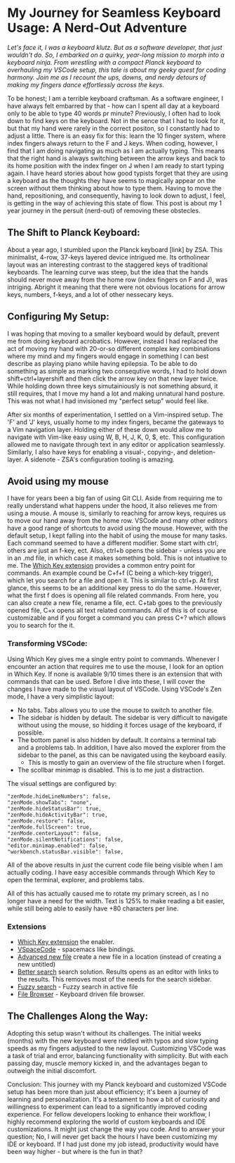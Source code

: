 # My Journey for Seamless Keyboard Usage: A Nerd-Out Adventure

_Let's face it, I was a keyboard klutz. But as a software developer, that just wouldn't do. So, I embarked on a quirky, year-long mission to morph into a keyboard ninja. From wrestling with a compact Planck keyboard to overhauling my VSCode setup, this tale is about my geeky quest for coding harmony. Join me as I recount the ups, downs, and nerdy detours of making my fingers dance effortlessly across the keys._

To be honest; I am a terrible keyboard craftsman. As a software engineer, I have always felt embarred by that - how can I spent all day at a keyboard only to be able to type 40 words pr minute? Previously, I often had to look down to find keys on the keyboard. Not in the sence that I had to look for it, but that my hand were rarely in the correct positon, so I constantly had to adjust a little. There is an easy fix for this: learn the 10 finger system, where index fingers always return to the F and J keys. When coding, however, I find that I am doing navigating as much as I am actually typing. This means that the right hand is always switching between the arrow keys and back to its home position with the index finger on J when I am ready to start typing again. I have heard stories about how good typists forget that they are using a keyboard as the thoughts they have seems to magically appear on the screen without them thinking about how to type them. Having to move the hand, repositioning, and consequently, having to look down to adjust, I feel, is getting in the way of achieving this state of flow. This post is about my 1 year journey in the persuit (nerd-out) of removing these obstecles.

## The Shift to Planck Keyboard:

About a year ago, I stumbled upon the Planck keyboard [link] by ZSA. This minimalist, 4-row, 37-keys layered device intrigued me. Its ortholinear layout was an interesting contrast to the staggered keys of traditional keyboards. The learning curve was steep, but the idea that the hands should never move away from the home row (index fingers on F and J), was intriging. Abright it meaning that there were not obvious locations for arrow keys, numbers, f-keys, and a lot of other nessecary keys.

## Configuring My Setup:

I was hoping that moving to a smaller keyboard would by default, prevent me from doing keyboard acrobatics. However, instead I had replaced the act of moving my hand with 20-or-so different complex key combinations where my mind and my fingers would engage in something I can best describe as playing piano while having epilepsia. To be able to do something as simple as marking two consequtive words, I had to hold down shift+ctrl+layershift and then click the arrow key on that new layer twice. While holding down three keys simutainiously is not something absurd, it still requires, that I move my hand a lot and making unnatural hand posture. This was not what I had invisioned my "perfect setup" would feel like.

After six months of experimentation, I settled on a Vim-inspired setup. The 'F' and 'J' keys, usually home to my index fingers, became the gateways to a Vim navigation layer. Holding either of these down would allow me to navigate with Vim-like easy using W, B, H, J, K, 0, $, etc. This configuration allowed me to navigate through text in any editor or application seamlessly. Similarly, I also have keys for enabling a visual-, copying-, and deletion-layer. A sidenote - ZSA's configuration tooling is amazing.

## Avoid using my mouse

I have for years been a big fan of using Git CLI. Aside from requiring me to really understand what happens under the hood, it also relieves me from using a mouse. A mouse is, similarly to reaching for arrow keys, requires us to move our hand away from the home row. VSCode and many other editors have a good range of shortcuts to avoid using the mouse. However, with the default setup, I kept falling into the habit of using the mouse for many tasks. Each command seemed to have a different modifier. Some start with ctrl, others are just an f-key, ect. Also, ctrl+b opens the sidebar - unless you are in an .md file, in which case it makes something bold. This is not intuative to me. The [Which Key extension](https://marketplace.visualstudio.com/items?itemName=VSpaceCode.whichkey) provides a common entry point for commands. An example cound be C+f+f (C being a which-key trigger), which let you search for a file and open it. This is similar to ctrl+p. At first glance, this seems to be an additional key press to do the same. However, what the first f does is opening all file related commands. From here, you can also create a new file, rename a file, ect. C+tab goes to the previously opened file, C+x opens all text related commands. All of this is of course customizable and if you forget a command you can press C+? which allows you to search for the it.

### Transforming VSCode:

Using Which Key gives me a single entry point to commands. Whenever I encounter an action that requires me to use the mouse, I look for an option in Which Key. If none is available 9/10 times there is an extension that with commands that can be used. Before I dive into these, I will cover the changes I have made to the visual layout of VSCode. Using VSCode's Zen mode, I have a very simplistic layout:

- No tabs. Tabs allows you to use the mouse to switch to another file.
- The sidebar is hidden by default. The sidebar is very difficult to navigate without using the mouse, so hidding it forces usage of the keyboard, if possible.
- The bottom panel is also hidden by default. It contains a terminal tab and a problems tab. In addition, I have also moved the explorer from the sidebar to the panel, as this can be navigated using the keyboard easily.
  - This is mostly to gain an overview of the file structure when I forget.
- The scollbar minimap is disabled. This is to me just a distraction.

The visual settings are configured by:

```
"zenMode.hideLineNumbers": false,
"zenMode.showTabs": "none",
"zenMode.hideStatusBar": true,
"zenMode.hideActivityBar": true,
"zenMode.restore": false,
"zenMode.fullScreen": true,
"zenMode.centerLayout": false,
"zenMode.silentNotifications": false,
"editor.minimap.enabled": false,
"workbench.statusBar.visible": false,
```

All of the above results in _just_ the current code file being visible when I am actually coding. I have easy accesible commands through Which Key to open the terminal, explorer, and problems tabs.

All of this has actually caused me to rotate my primary screen, as I no longer have a need for the width. Text is 125% to make reading a bit easier, while still being able to easily have +80 characters per line.

### Extensions

- [Which Key extension](https://marketplace.visualstudio.com/items?itemName=VSpaceCode.whichkey) the enabler.
- [VSpaceCode](https://marketplace.visualstudio.com/items?itemName=VSpaceCode.vspacecode) - spacemacs like bindings.
- [Advanced new file](https://marketplace.visualstudio.com/items?itemName=patbenatar.advanced-new-file) create a new file in a location (instead of creating a new untitled)
- [Better search](https://marketplace.visualstudio.com/items?itemName=travisthieman.better-search) search solution. Results opens as an editor with links to the results. This removes most of the needs for the search sidebar.
- [Fuzzy search](https://marketplace.visualstudio.com/items?itemName=jacobdufault.fuzzy-search) - Fuzzy search in active file
- [File Browser](https://marketplace.visualstudio.com/items?itemName=bodil.file-browser) - Keyboard driven file browser.

## The Challenges Along the Way:

Adopting this setup wasn't without its challenges. The initial weeks (months) with the new keyboard were riddled with typos and slow typing speeds as my fingers adjusted to the new layout. Customizing VSCode was a task of trial and error, balancing functionality with simplicity. But with each passing day, muscle memory kicked in, and the advantages began to outweigh the initial discomfort.

Conclusion:
This journey with my Planck keyboard and customized VSCode setup has been more than just about efficiency; it's been a journey of learning and personalization. It's a testament to how a bit of curiosity and willingness to experiment can lead to a significantly improved coding experience. For fellow developers looking to enhance their workflow, I highly recommend exploring the world of custom keyboards and IDE customizations. It might just change the way you code. And to answer your question; No, I will never get back the hours I have been customizing my IDE or keyboard. If I had just done my job istead, productivity would have been way higher - but where is the fun in that?
